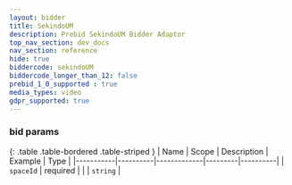 ```yaml
---
layout: bidder
title: SekindoUM
description: Prebid SekindoUM Bidder Adaptor
top_nav_section: dev_docs
nav_section: reference
hide: true
biddercode: sekindoUM
biddercode_longer_than_12: false
prebid_1_0_supported : true
media_types: video
gdpr_supported: true
---
```


### bid params

{: .table .table-bordered .table-striped }
| Name      | Scope    | Description | Example | Type     |
|-----------|----------|-------------|---------|----------|
| `spaceId` | required |             |         | `string` |
